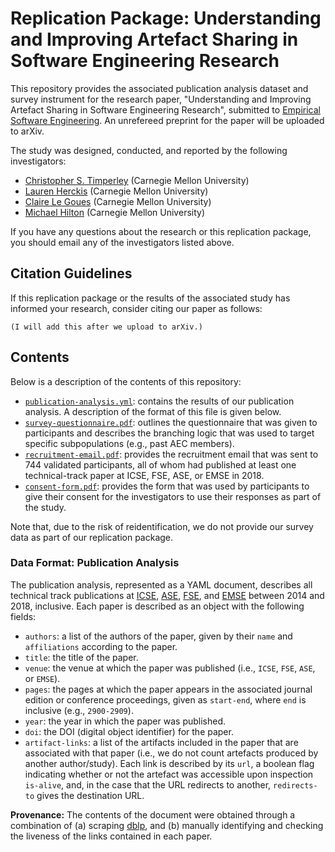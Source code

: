 # Replication Package: Understanding and Improving Artefact Sharing in Software Engineering Research

This repository provides the associated publication analysis dataset and survey instrument
for the research paper,
"Understanding and Improving Artefact Sharing in Software Engineering Research",
submitted to [Empirical Software Engineering](https://www.springer.com/journal/10664).
An unrefereed preprint for the paper will be uploaded to arXiv.

The study was designed, conducted, and reported by the following investigators:

* [Christopher S. Timperley](https://christimperley.co.uk) (Carnegie Mellon University)
* [Lauren Herckis](http://www.laurenherckis.com) (Carnegie Mellon University)
* [Claire Le Goues](https://clairelegoues.com) (Carnegie Mellon University)
* [Michael Hilton](http://www.cs.cmu.edu/~mhilton) (Carnegie Mellon University)

If you have any questions about the research or this replication package, you should
email any of the investigators listed above.


## Citation Guidelines

If this replication package or the results of the associated study has informed
your research, consider citing our paper as follows:

```
(I will add this after we upload to arXiv.)
```


## Contents

Below is a description of the contents of this repository:

* [`publication-analysis.yml`](./publication-analysis.yml):
  contains the results of our publication analysis.
  A description of the format of this file is given below.
* [`survey-questionnaire.pdf`](./survey-questionnaire.pdf):
  outlines the questionnaire that was given to
  participants and describes the branching logic that was used to target
  specific subpopulations (e.g., past AEC members).
* [`recruitment-email.pdf`](./recruitment-email.pdf):
  provides the recruitment email that was sent to 744
  validated participants, all of whom had published at least one technical-track
  paper at ICSE, FSE, ASE, or EMSE in 2018.
* [`consent-form.pdf`](./consent-form.pdf):
  provides the form that was used by participants to
  give their consent for the investigators to use their responses as part of the
  study.

Note that, due to the risk of reidentification, we do not provide our survey data
as part of our replication package.


### Data Format: Publication Analysis

The publication analysis, represented as a YAML document, describes all technical
track publications at [ICSE](http://www.icse-conferences.org/),
[ASE](https://dl.acm.org/conference/ase),
[FSE](https://dl.acm.org/conference/fse),
and [EMSE](https://www.springer.com/journal/10664)
between 2014 and 2018, inclusive.
Each paper is described as an object with the following fields:

* `authors`: a list of the authors of the paper, given by their `name` and
  `affiliations` according to the paper.
* `title`: the title of the paper.
* `venue`: the venue at which the paper was published
  (i.e., `ICSE`, `FSE`, `ASE`, or `EMSE`).
* `pages`: the pages at which the paper appears in the associated journal
  edition or conference proceedings, given as `start-end`, where `end`
  is inclusive (e.g., `2900-2909`).
* `year`: the year in which the paper was published.
* `doi`: the DOI (digital object identifier) for the paper.
* `artifact-links`: a list of the artifacts included in the paper that
  are associated with that paper (i.e., we do not count artefacts produced
  by another author/study). Each link is described by its `url`, a
  boolean flag indicating whether or not the artefact was accessible upon
  inspection `is-alive`, and, in the case that the URL redirects to another,
  `redirects-to` gives the destination URL.

**Provenance:**
The contents of the document were obtained through a combination of (a)
scraping [dblp](https://dblp.uni-trier.de/), and (b) manually identifying and
checking the liveness of the links contained in each paper.
